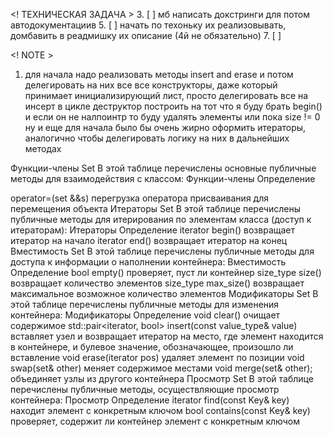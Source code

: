 
<! ТЕХНИЧЕСКАЯ ЗАДАЧА >
3. [ ] мб написать докстринги для потом автодокументациив
5. [ ] начать по техоньку их реализовывать, домбавить в реадмишку их описание (4й не обязательно)
7. [ ] 


<! NOTE >
1. для начала надо реализовать методы insert and erase и потом делегировать на них все
все конструкторы, даже который принимает инициализирующий лист, просто делегировать все на 
инсерт в цикле
деструктор построить на тот что я буду брать begin() и если он не налпоинтр то буду удалять 
элементы или пока size != 0
 ну и еще для начала было бы очень жирно оформить итераторы, аналогично чтобы делегировать
 логику на них в дальнейших методах


<!-- SET -->

Функции-члены Set
В этой таблице перечислены основные публичные методы для взаимодействия с классом:
Функции-члены Определение
<!-- set() конструктор по умолчанию, создает пустой набор
set(std::initializer_list<value_type> const &items) конструктор с инициализирующим списком, создает набор, инициализированный с использованием std::initializer_list<T>
set(const set &s) конструктор копирования
set(set &&s) конструктор перемещения
~set() деструктор -->
operator=(set &&s) перегрузка оператора присваивания для перемещения объекта
Итераторы Set
В этой таблице перечислены публичные методы для итерирования по элементам класса (доступ к итераторам):
Итераторы Определение
iterator begin() возвращает итератор на начало
iterator end() возвращает итератор на конец
Вместимость Set
В этой таблице перечислены публичные методы для доступа к информации о наполнении контейнера:
Вместимость Определение
bool empty() проверяет, пуст ли контейнер
size_type size() возвращает количество элементов
size_type max_size() возвращает максимальное возможное количество элементов
Модификаторы Set
В этой таблице перечислены публичные методы для изменения контейнера:
Модификаторы Определение
void clear() очищает содержимое
std::pair<iterator, bool> insert(const value_type& value) вставляет узел и возвращает итератор на место, где элемент находится в контейнере, и булевое значение, обозначающее, произошло ли вставление
void erase(iterator pos) удаляет элемент по позиции
void swap(set& other) меняет содержимое местами
void merge(set& other); объединяет узлы из другого контейнера
Просмотр Set
В этой таблице перечислены публичные методы, осуществляющие просмотр контейнера:
Просмотр Определение
iterator find(const Key& key) находит элемент с конкретным ключом
bool contains(const Key& key) проверяет, содержит ли контейнер элемент с конкретным ключом